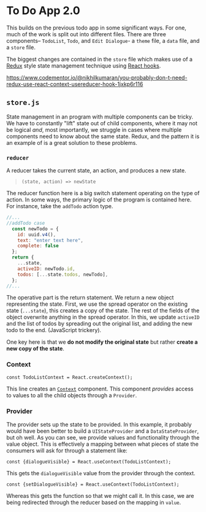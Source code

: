 # To Do App 2.0

This builds on the previous todo app in some significant ways. For one, much of the work is split out into different files. There are three components– `TodoList`, `Todo`, and `Edit Dialogue`- a `theme` file, a `data` file, and a `store` file. 

The biggest changes are contained in the `store` file which makes use of a [Redux](https://redux.js.org/) style state management technique using [React hooks](https://reactjs.org/docs/hooks-intro.html). 

https://www.codementor.io/@nikhilkumaran/you-probably-don-t-need-redux-use-react-context-usereducer-hook-1jxkp6r116

## `store.js`

State management in an program with multiple components can be tricky. We have to constantly "lift" state out of child components, where it may not be logical _and_, most importantly, we struggle in cases where multiple components need to know about the same state. Redux, and the pattern it is an example of is a great solution to these problems. 

### `reducer`

A reducer takes the current state, an action, and produces a new state. 

> `(state, action) => newState`

The reducer function here is a big switch statement operating on the type of action. In some ways, the primary logic of the program is contained here. For instance, take the `addTodo` action type. 

```javascript
//...
//addTodo case
  const newTodo = {
    id: uuid.v4(),
    text: "enter text here",
    complete: false
  };
  return {
    ...state,
    activeID: newTodo.id,
    todos: [...state.todos, newTodo],
  };  
//... 
```
The operative part is the return statement. We return a new object representing the state. First, we use the spread operator on the existing state (`...state`), this creates a copy of the state. The rest of the fields of the object overwrite anything in the spread operator. In this, we update `activeID` and the list of todos by spreading out the original list, and adding the new todo to the end. (JavaScript trickery).

One key here is that we **do not modify the original state** but rather **create a new copy of the state**.

### Context

`const TodoListContext = React.createContext();`

This line creates an [`Context`](https://reactjs.org/docs/context.html) component. This component _provides_ access to values to all the child objects through a `Provider`. 

### Provider

The provider sets up the state to be provided. In this example, it probably would have been better to build a `UIStateProvider` and a `DataStateProvider`, but oh well. As you can see, we provide values and functionality through the value  object. This is effectively a mapping between what pieces of state the consumers will ask for through a statement like: 

`const {dialogueVisible} = React.useContext(TodoListContext);`

This gets the `dialogueVisible` value from the provider through the context. 

`const {setDialogueVisible} = React.useContext(TodoListContext);`

Whereas this gets the function so that we might call it. In this case, we are being redirected through the reducer based on the mapping in `value`.
